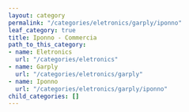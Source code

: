 ```yaml
---
layout: category
permalink: "/categories/eletronics/garply/iponno"
leaf_category: true
title: Iponno - Commercia
path_to_this_category:
- name: Eletronics
  url: "/categories/eletronics"
- name: Garply
  url: "/categories/eletronics/garply"
- name: Iponno
  url: "/categories/eletronics/garply/iponno"
child_categories: []
---
```

